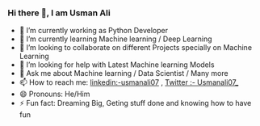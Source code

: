 ### Hi there 👋, I am Usman Ali

- 🔭 I’m currently working as Python Developer
- 🌱 I’m currently learning Machine learning / Deep Learning
- 👯 I’m looking to collaborate on different Projects specially on Machine Learning
- 🤔 I’m looking for help with Latest Machine learning Models 
- 💬 Ask me about Machine learning / Data Scientist / Many more
- 📫 How to reach me: [linkedin:-usmanali07](https://www.linkedin.com/in/usmanali07/) , [Twitter :- Usmanali07_](https://twitter.com/Usmanali07_)
- 😄 Pronouns: He/Him
- ⚡ Fun fact: Dreaming Big, Geting stuff done and knowing how to have fun
